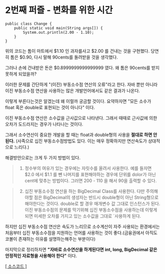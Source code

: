 # 2번째 퍼즐 - 변화를 위한 시간

```{.java}
public class Change {
	public static void main(String args[]) {
		System.out.println(2.00 - 1.10);
	}
}
```

위의 코드는 톰이 마트에서 $1.10 인 과자를사고 $2.00 를 건내는 것을 구현했다. 당연히 톰은 $0.90, 다시 말해 90cents를 돌려받을 것을 생각했다.

그러나 손에 건내받은 돈은 $0.8999999999999999 였다. 왜 톰은 90cents를 받지 못하게 되었을까?


이러한 문제를 간단하게 "(이진) 부동소수점 연산의 오류"라고 한다. 자바 뿐만 아니라 이진 부동소수점 연산을 사용하는 많은 개발언어에서도 같은 결과가 나온다.

이렇게 부른다는것은 알겠는데 왜 이럴까 궁금할 것이다. 요약하자면 "모든 소수가 float 혹은 double로 표현되는 것이 아니다" 이다.

이진 부동소수점 연산은 소수값을 근사값으로 나타낸다. 그래서 때때로 근사값에 의한 오차가 도드라지는 경우가 나타나는 것이다. 

그래서 소수연산이 중요한 개발을 할 때는 float과 double형의 사용을 **절대로 하면 안 된다.** (사족으로 십진 부동소수점방법도 있다. 이는 매우 정확하지만 연산속도가 상대적으로 느리다.)

해결방안으로는 크게 두 가지 방법이 있다.

>1) 정수부의 여유가 있는 경우에는 자릿수를 올려서 사용한다. 
>예를 들자면 $2.0 에서 $1.1 를 뺀 나머지를 표현해야하는 경우에 단위를 dolor가 아닌 cent에 맞추는 방법이다. 그러면 200 - 110 을 해서 90을 출력할 수 있다.

>2) 십진 부동소수점 연산을 하는 BigDecimal Class를 사용한다.
>다만 주의해야할 점은 BigDecimal의 생성자는 반드시 double형이 아닌 String형으로 해야한다는 것이다. double로 할 경우 매개변수 값 그대로 인스턴스가 된다. 이진 부동소수점의 문제를 막기위해 십진 부동소수점을 사용하는데 이렇게 되면 미세한 오차를 가지고 있는 소수값을 그대로 `사용하게 된다.

하지만 십진 부동소수점 연산은 속도가 느리므로 소수계산이 자주 사용되는 환경에서는 처음부터 십진 부동소수점을 지원하는 언어를 사용하는 것이 좋다.(금융권에서 아직도 코볼이 존재하는 이유를 설명하는해주는 부분이다)

마지막으로 정리하자면 **"자바로 소수연산을 하게된다면 int, long, BigDecimal 같은 안정적인 자료형을 사용해야 한다"** 이다.

[[ 소스코드 ]](https://github.com/bbubbush/java_puzzlers/blob/master/Part1_%ED%91%9C%ED%98%84%EC%8B%9D%ED%8D%BC%EC%A6%90/java/Change.java)




